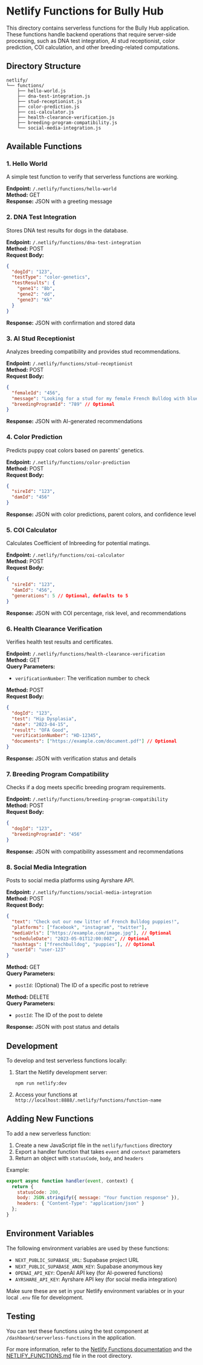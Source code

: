 # Netlify Functions for Bully Hub

This directory contains serverless functions for the Bully Hub application. These functions handle backend operations that require server-side processing, such as DNA test integration, AI stud receptionist, color prediction, COI calculation, and other breeding-related computations.

## Directory Structure

```
netlify/
└── functions/
    ├── hello-world.js
    ├── dna-test-integration.js
    ├── stud-receptionist.js
    ├── color-prediction.js
    ├── coi-calculator.js
    ├── health-clearance-verification.js
    ├── breeding-program-compatibility.js
    └── social-media-integration.js
```

## Available Functions

### 1. Hello World

A simple test function to verify that serverless functions are working.

**Endpoint:** `/.netlify/functions/hello-world`  
**Method:** GET  
**Response:** JSON with a greeting message

### 2. DNA Test Integration

Stores DNA test results for dogs in the database.

**Endpoint:** `/.netlify/functions/dna-test-integration`  
**Method:** POST  
**Request Body:**
```json
{
  "dogId": "123",
  "testType": "color-genetics",
  "testResults": {
    "gene1": "Bb",
    "gene2": "dd",
    "gene3": "Kk"
  }
}
```
**Response:** JSON with confirmation and stored data

### 3. AI Stud Receptionist

Analyzes breeding compatibility and provides stud recommendations.

**Endpoint:** `/.netlify/functions/stud-receptionist`  
**Method:** POST  
**Request Body:**
```json
{
  "femaleId": "456",
  "message": "Looking for a stud for my female French Bulldog with blue coat",
  "breedingProgramId": "789" // Optional
}
```
**Response:** JSON with AI-generated recommendations

### 4. Color Prediction

Predicts puppy coat colors based on parents' genetics.

**Endpoint:** `/.netlify/functions/color-prediction`  
**Method:** POST  
**Request Body:**
```json
{
  "sireId": "123",
  "damId": "456"
}
```
**Response:** JSON with color predictions, parent colors, and confidence level

### 5. COI Calculator

Calculates Coefficient of Inbreeding for potential matings.

**Endpoint:** `/.netlify/functions/coi-calculator`  
**Method:** POST  
**Request Body:**
```json
{
  "sireId": "123",
  "damId": "456",
  "generations": 5 // Optional, defaults to 5
}
```
**Response:** JSON with COI percentage, risk level, and recommendations

### 6. Health Clearance Verification

Verifies health test results and certificates.

**Endpoint:** `/.netlify/functions/health-clearance-verification`  
**Method:** GET  
**Query Parameters:**
- `verificationNumber`: The verification number to check

**Method:** POST  
**Request Body:**
```json
{
  "dogId": "123",
  "test": "Hip Dysplasia",
  "date": "2023-04-15",
  "result": "OFA Good",
  "verificationNumber": "HD-12345",
  "documents": ["https://example.com/document.pdf"] // Optional
}
```
**Response:** JSON with verification status and details

### 7. Breeding Program Compatibility

Checks if a dog meets specific breeding program requirements.

**Endpoint:** `/.netlify/functions/breeding-program-compatibility`  
**Method:** POST  
**Request Body:**
```json
{
  "dogId": "123",
  "breedingProgramId": "456"
}
```
**Response:** JSON with compatibility assessment and recommendations

### 8. Social Media Integration

Posts to social media platforms using Ayrshare API.

**Endpoint:** `/.netlify/functions/social-media-integration`  
**Method:** POST  
**Request Body:**
```json
{
  "text": "Check out our new litter of French Bulldog puppies!",
  "platforms": ["facebook", "instagram", "twitter"],
  "mediaUrls": ["https://example.com/image.jpg"], // Optional
  "scheduleDate": "2023-05-01T12:00:00Z", // Optional
  "hashtags": ["frenchbulldog", "puppies"], // Optional
  "userId": "user-123"
}
```

**Method:** GET  
**Query Parameters:**
- `postId`: (Optional) The ID of a specific post to retrieve

**Method:** DELETE  
**Query Parameters:**
- `postId`: The ID of the post to delete

**Response:** JSON with post status and details

## Development

To develop and test serverless functions locally:

1. Start the Netlify development server:
   ```
   npm run netlify:dev
   ```

2. Access your functions at `http://localhost:8888/.netlify/functions/function-name`

## Adding New Functions

To add a new serverless function:

1. Create a new JavaScript file in the `netlify/functions` directory
2. Export a handler function that takes `event` and `context` parameters
3. Return an object with `statusCode`, `body`, and `headers`

Example:
```javascript
export async function handler(event, context) {
  return {
    statusCode: 200,
    body: JSON.stringify({ message: "Your function response" }),
    headers: { "Content-Type": "application/json" }
  };
}
```

## Environment Variables

The following environment variables are used by these functions:

- `NEXT_PUBLIC_SUPABASE_URL`: Supabase project URL
- `NEXT_PUBLIC_SUPABASE_ANON_KEY`: Supabase anonymous key
- `OPENAI_API_KEY`: OpenAI API key (for AI-powered functions)
- `AYRSHARE_API_KEY`: Ayrshare API key (for social media integration)

Make sure these are set in your Netlify environment variables or in your local `.env` file for development.

## Testing

You can test these functions using the test component at `/dashboard/serverless-functions` in the application.

For more information, refer to the [Netlify Functions documentation](https://docs.netlify.com/functions/overview/) and the [NETLIFY_FUNCTIONS.md](../NETLIFY_FUNCTIONS.md) file in the root directory.
